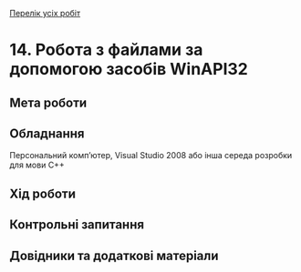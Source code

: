 [Перелік усіх робіт](README.md)

# 14. Робота з файлами за допомогою засобів WinAPI32

## Мета роботи 



## Обладнання

Персональний комп’ютер, Visual Studio 2008 або інша середа розробки для мови C++

## Хід роботи

## Контрольні запитання

## Довідники та додаткові матеріали
